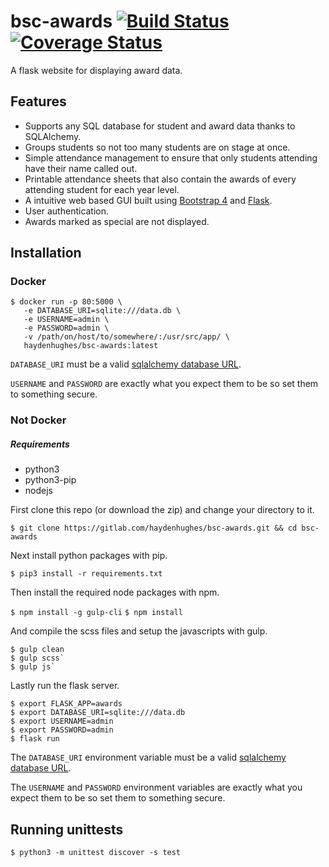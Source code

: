 # bsc-awards [![Build Status](https://travis-ci.org/haydenhughes/bsc-awards.svg?branch=master)](https://travis-ci.org/haydenhughes/bsc-awards) [![Coverage Status](https://coveralls.io/repos/github/haydenhughes/bsc-awards/badge.svg?branch=master)](https://coveralls.io/github/haydenhughes/bsc-awards?branch=master)
A flask website for displaying award data.


## Features
* Supports any SQL database for student and award data thanks to SQLAlchemy.
* Groups students so not too many students are on stage at once.
* Simple attendance management to ensure that only students attending have their name called out.
* Printable attendance sheets that also contain the awards of every attending student for each year level.
* A intuitive web based GUI built using [Bootstrap 4](getbootstrap.com) and [Flask](http://flask.pocoo.org/).
* User authentication.
* Awards marked as special are not displayed.


## Installation

### Docker

```
$ docker run -p 80:5000 \
   -e DATABASE_URI=sqlite:///data.db \
   -e USERNAME=admin \
   -e PASSWORD=admin \
   -v /path/on/host/to/somewhere/:/usr/src/app/ \
   haydenhughes/bsc-awards:latest
```

`DATABASE_URI` must be a valid [sqlalchemy database URL](http://docs.sqlalchemy.org/en/latest/core/engines.html).

`USERNAME` and `PASSWORD` are exactly what you expect them to be so set them to something secure.

### Not Docker

##### Requirements

*  python3
*  python3-pip
*  nodejs


First clone this repo (or download the zip) and change your directory to it.

`$ git clone https://gitlab.com/haydenhughes/bsc-awards.git && cd bsc-awards`

Next install python packages with pip.

`$ pip3 install -r requirements.txt`

Then install the required node packages with npm.

`$ npm install -g gulp-cli`
`$ npm install`

And compile the scss files and setup the javascripts with gulp.

```
$ gulp clean
$ gulp scss`
$ gulp js`
```

Lastly run the flask server.

```
$ export FLASK_APP=awards
$ export DATABASE_URI=sqlite:///data.db
$ export USERNAME=admin
$ export PASSWORD=admin
$ flask run
```

The `DATABASE_URI` environment variable must be a valid [sqlalchemy database URL](http://docs.sqlalchemy.org/en/latest/core/engines.html).

The `USERNAME` and `PASSWORD` environment variables are exactly what you expect them to be so set them to something secure.


## Running unittests

`$ python3 -m unittest discover -s test`
